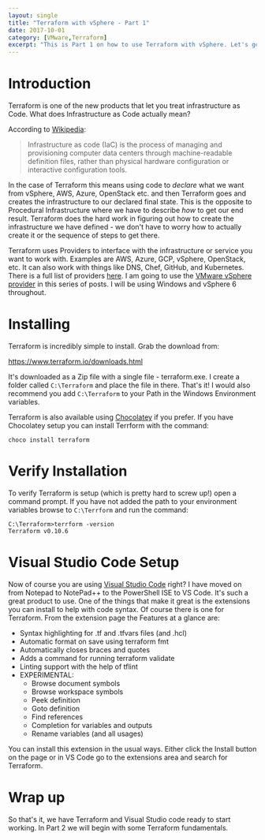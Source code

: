 ```yaml
---
layout: single
title: "Terraform with vSphere - Part 1"
date: 2017-10-01
category: [VMware,Terraform]
excerpt: "This is Part 1 on how to use Terraform with vSphere. Let's get Terraform setup"
---
```

# Introduction

Terraform is one of the new products that let you treat infrastructure as Code. What does Infrastructure as Code actually mean?

According to [Wikipedia](https://en.wikipedia.org/wiki/Infrastructure_as_Code):
>Infrastructure as code (IaC) is the process of managing and provisioning computer data centers through machine-readable definition files, rather than physical hardware configuration or interactive configuration tools.

In the case of Terraform this means using code to *declare* what we want from vSphere, AWS, Azure, OpenStack etc. and then Terraform goes and creates the infrastructure to our declared final state. This is the opposite to Procedural Infrastructure where we have to describe *how* to get our end result. Terraform does the hard work in figuring out how to create the infrastructure we have defined - we don't have to worry how to actually create it or the sequence of steps to get there.

Terraform uses Providers to interface with the infrastructure or service you want to work with. Examples are AWS, Azure, GCP, vSphere, OpenStack, etc. It can also work with things like DNS, Chef, GitHub, and Kubernetes. There is a full list of providers [here](https://www.terraform.io/docs/providers/index.html). I am going to use the [VMware vSphere provider](https://www.terraform.io/docs/providers/vsphere/index.html) in this series of posts. I will be using Windows and vSphere 6 throughout.

# Installing

Terraform is incredibly simple to install. Grab the download from:

https://www.terraform.io/downloads.html

It's downloaded as a Zip file with a single file - terraform.exe. I create a folder called `C:\Terraform` and place the file in there. That's it! I would also recommend you add `C:\Terraform` to your Path in the Windows Environment variables.

Terraform is also available using [Chocolatey](https://chocolatey.org/packages/terraform) if you prefer. If you have Chocolatey setup you can install Terrform with the command:

~~~ posh
choco install terraform
~~~

# Verify Installation

To verify Terraform is setup (which is pretty hard to screw up!) open a command prompt. If you have not added the path to your environment variables browse to `C:\Terrform` and run the command:

~~~ winbatch
C:\Terraform>terrform -version
Terraform v0.10.6
~~~

# Visual Studio Code Setup

Now of course you are using [Visual Studio Code](https://code.visualstudio.com/) right? I have moved on from Notepad to NotePad++ to the PowerShell ISE to VS Code. It's such a great product to use. One of the things that make it great is the extensions you can install to help with code syntax. Of course there is one for Terraform. From the extension page the Features at a glance are:

* Syntax highlighting for .tf and .tfvars files (and .hcl)
* Automatic format on save using terraform fmt
* Automatically closes braces and quotes
* Adds a command for running terraform validate
* Linting support with the help of tflint
* EXPERIMENTAL:
  * Browse document symbols
  * Browse workspace symbols
  * Peek definition
  * Goto definition
  * Find references
  * Completion for variables and outputs
  * Rename variables (and all usages)

You can install this extension in the usual ways. Either click the Install button on the page or in VS Code go to the extensions area and search for Terraform.

# Wrap up

So that's it, we have Terraform and Visual Studio code ready to start working. In Part 2 we will begin with some Terraform fundamentals.